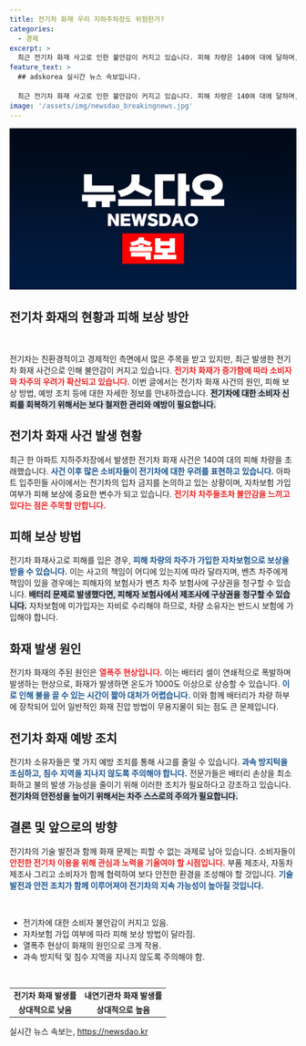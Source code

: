 ```yaml
---
title: 전기차 화재 우리 지하주차장도 위험한가?
categories:
  - 경제
excerpt: >
  최근 전기차 화재 사고로 인한 불안감이 커지고 있습니다. 피해 차량은 140여 대에 달하며, 전기차 차주와 주민들은 대책 마련을 요구하고 있습니다. 벤츠는 원인 규명에 최선을 다하겠다고 밝혔지만, 리콜 여부는 아직 미확인입니다. 안전한 전기차 사용을 위한 주의사항도 점검해야 할 때입니다.
feature_text: >
  ## adskorea 실시간 뉴스 속보입니다.

  최근 전기차 화재 사고로 인한 불안감이 커지고 있습니다. 피해 차량은 140여 대에 달하며, 전기차 차주와 주민들은 대책 마련을 요구하고 있습니다. 벤츠는 원인 규명에 최선을 다하겠다고 밝혔지만, 리콜 여부는 아직 미확인입니다. 안전한 전기차 사용을 위한 주의사항도 점검해야 할 때입니다.
image: '/assets/img/newsdao_breakingnews.jpg'
---
```


<p><img src="/assets/img/newsdao_breakingnews.jpg" alt="adskorea 속보" /></p>

<h2 data-ke-size="size26">전기차 화재의 현황과 피해 보상 방안</h2>

<p data-ke-size="size16">&nbsp;</p>

<p>전기차는 친환경적이고 경제적인 측면에서 많은 주목을 받고 있지만, 최근 발생한 전기차 화재 사건으로 인해 불안감이 커지고 있습니다. <b><span style="color: #ee2323;">전기차 화재가 증가함에 따라 소비자와 차주의 우려가 확산되고 있습니다.</span></b> 이번 글에서는 전기차 화재 사건의 원인, 피해 보상 방법, 예방 조치 등에 대한 자세한 정보를 안내하겠습니다. <b><span style="background-color: #21538527;">전기차에 대한 소비자 신뢰를 회복하기 위해서는 보다 철저한 관리와 예방이 필요합니다. </span></b></p>

<h2>전기차 화재 사건 발생 현황</h2>

<p>최근 한 아파트 지하주차장에서 발생한 전기차 화재 사건은 140여 대의 피해 차량을 초래했습니다. <b><span style="color: #1a5490;">사건 이후 많은 소비자들이 전기차에 대한 우려를 표현하고 있습니다.</span></b> 아파트 입주민들 사이에서는 전기차의 입차 금지를 논의하고 있는 상황이며, 자차보험 가입 여부가 피해 보상에 중요한 변수가 되고 있습니다. <b><span style="color: #ee2323;">전기차 차주들조차 불안감을 느끼고 있다는 점은 주목할 만합니다.</span></b></p>

<h2>피해 보상 방법</h2>

<p>전기차 화재사고로 피해를 입은 경우, <b><span style="color: #1a5490;">피해 차량의 차주가 가입한 자차보험으로 보상을 받을 수 있습니다.</span></b> 이는 사고의 책임이 어디에 있는지에 따라 달라지며, 벤츠 차주에게 책임이 있을 경우에는 피해자의 보험사가 벤츠 차주 보험사에 구상권을 청구할 수 있습니다. <b><span style="background-color: #21538527;">배터리 문제로 발생했다면, 피해자 보험사에서 제조사에 구상권을 청구할 수 있습니다.</span></b> 자차보험에 미가입자는 자비로 수리해야 하므로, 차량 소유자는 반드시 보험에 가입해야 합니다.</p>

<h2>화재 발생 원인</h2>

<p>전기차 화재의 주된 원인은 <b><span style="color: #ee2323;">열폭주 현상입니다.</span></b> 이는 배터리 셀이 연쇄적으로 폭발하며 발생하는 현상으로, 화재가 발생하면 온도가 1000도 이상으로 상승할 수 있습니다. <b><span style="color: #1a5490;">이로 인해 불을 끌 수 있는 시간이 짧아 대처가 어렵습니다.</span></b> 이와 함께 배터리가 차량 하부에 장착되어 있어 일반적인 화재 진압 방법이 무용지물이 되는 점도 큰 문제입니다. </p>

<h2>전기차 화재 예방 조치</h2>

<p>전기차 소유자들은 몇 가지 예방 조치를 통해 사고를 줄일 수 있습니다. <b><span style="color: #1a5490;">과속 방지턱을 조심하고, 침수 지역을 지나지 않도록 주의해야 합니다.</span></b> 전문가들은 배터리 손상을 최소화하고 불의 발생 가능성을 줄이기 위해 이러한 조치가 필요하다고 강조하고 있습니다. <b><span style="background-color: #21538527;">전기차의 안전성을 높이기 위해서는 차주 스스로의 주의가 필요합니다.</span></b></p>

<h2>결론 및 앞으로의 방향</h2>

<p>전기차의 기술 발전과 함께 화재 문제는 피할 수 없는 과제로 남아 있습니다. 소비자들이 <b><span style="color: #ee2323;">안전한 전기차 이용을 위해 관심과 노력을 기울여야 할 시점입니다.</span></b> 부품 제조사, 자동차 제조사 그리고 소비자가 함께 협력하여 보다 안전한 환경을 조성해야 할 것입니다. <b><span style="color: #1a5490;">기술 발전과 안전 조치가 함께 이루어져야 전기차의 지속 가능성이 높아질 것입니다.</span></b></p>

<p data-ke-size="size16">&nbsp;</p>

<ul>
    <li>전기차에 대한 소비자 불안감이 커지고 있음.</li>
    <li>자차보험 가입 여부에 따라 피해 보상 방법이 달라짐.</li>
    <li>열폭주 현상이 화재의 원인으로 크게 작용.</li>
    <li>과속 방지턱 및 침수 지역을 지나지 않도록 주의해야 함.</li>
</ul>

<p data-ke-size="size16">&nbsp;</p>

<table>
    <tr>
        <td style="text-align: center; height: 17px;"><b>전기차 화재 발생률</b></td>
        <td style="text-align: center; height: 17px;"><b>내연기관차 화재 발생률</b></td>
    </tr>
    <tr>
        <td style="text-align: center; height: 17px;"><b>상대적으로 낮음</b></td>
        <td style="text-align: center; height: 17px;"><b>상대적으로 높음</b></td>
    </tr>
</table>
실시간 뉴스 속보는, <a href="https://newsdao.kr" rel="dofollow">https://newsdao.kr</a>


